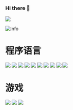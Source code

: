 ### Hi there 👋

![](http://antzuhl.cn:4000/get/@TangerineSpecter.readme)

![info](https://github-readme-stats.vercel.app/api?username=TangerineSpecter&show_icons=true&count_private=true&hide=prs&theme=dracula)

# 程序语言
[![](https://img.shields.io/badge/-Java-007396?style=flat-square&logo=java&logoColor=ffffff)](https://reactjs.org/)
[![](https://img.shields.io/badge/-Pyhton-00ADD8?style=flat-square&logo=python&logoColor=ffffff)](https://reactjs.org/)
[![](https://img.shields.io/badge/-MYSQL-3DBB3D?style=flat-square&logo=MYSQL&logoColor=ffffff)](https://reactjs.org/)
[![](https://img.shields.io/badge/-HTML5-E34F26?style=flat-square&logo=HTML5&logoColor=ffffff)](https://reactjs.org/)
[![](https://img.shields.io/badge/-JavaScrpit-F9A03C?style=flat-square&logo=JAVASCRIPT&logoColor=ffffff)](https://reactjs.org/)
[![](https://img.shields.io/badge/-Jquery-0769AD?style=flat-square&logo=Jquery&logoColor=ffffff)](https://reactjs.org/)
[![](https://img.shields.io/badge/-Redis-D82C20?style=flat-square&logo=redis&logoColor=ffffff)](https://reactjs.org/)
[![](https://img.shields.io/badge/-Spring-82BC23?style=flat-square&logo=spring&logoColor=ffffff)](https://reactjs.org/)
[![](https://img.shields.io/badge/-git-F05032?style=flat-square&logo=git&logoColor=ffffff)](https://reactjs.org/)
[![](https://img.shields.io/badge/-VUE-4FC08D?style=flat-square&logo=VUE&logoColor=ffffff)](https://reactjs.org/)

# 游戏
![](https://img.shields.io/badge/-Nintendo%20Switch-e60012?style=flat-square&logo=nintendo%20switch&logoColor=ffffff)
[![](https://img.shields.io/badge/Steam-171a21?style=flat-square&logo=steam&logoColor=ffffff)](https://steamcommunity.com/id/antzuhl)
[![](https://img.shields.io/badge/Epic%20Games-313131?style=flat-square&logo=EpicGames&logoColor=ffffff)](https://steamcommunity.com/id/antzuhl)


<!--
# 访问量
![](https://visitor-badge.glitch.me/badge?page_id=TangerineSpecter.readme)

# 设备
[![](https://img.shields.io/badge/macOS-Hackintosh-292e33?style=flat-square&logo=apple&logoColor=ffffff)](https://www.tonymacx86.com/)
[![](https://img.shields.io/badge/Honor-V30-f5010c?style=flat-square&logo=huawei&logoColor=ffffff)](https://www.apple.com/)

# 技能点
[![](https://img.shields.io/badge/OS-Arch%20Linux-33aadd?style=flat-square&logo=arch-linux&logoColor=ffffff)](https://www.archlinux.org/)

**TangerineSpecter/TangerineSpecter** is a ✨ _special_ ✨ repository because its `README.md` (this file) appears on your GitHub profile.

Here are some ideas to get you started:

- 🔭 I’m currently working on ...
- 🌱 I’m currently learning ...
- 👯 I’m looking to collaborate on ...
- 🤔 I’m looking for help with ...
- 💬 Ask me about ...
- 📫 How to reach me: ...
- 😄 Pronouns: ...
- ⚡ Fun fact: ...
-->
